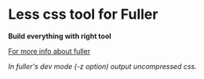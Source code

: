 # Less css tool for Fuller #
**Build everything with right tool**

[For more info about fuller](https://github.com/fullerjs/fuller)

*In fuller's dev mode (-z option) output uncompressed css.*
